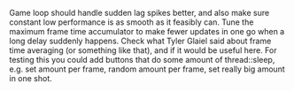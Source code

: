 Game loop should handle sudden lag spikes better, and also make sure
constant low performance is as smooth as it feasibly can.
Tune the maximum frame time accumulator to make fewer updates in one go
when a long delay suddenly happens. Check what Tyler Glaiel said about
frame time averaging (or something like that), and if it would be useful here.
For testing this you could add buttons that do some amount of thread::sleep,
e.g. set amount per frame, random amount per frame,
set really big amount in one shot.